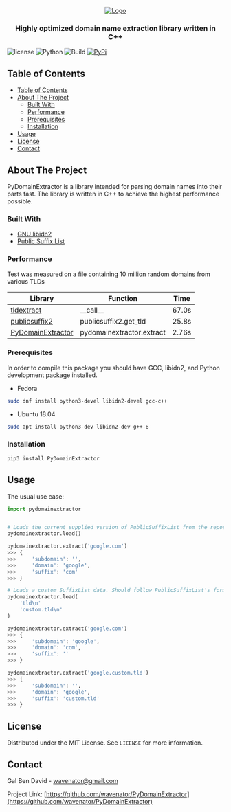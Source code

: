 <p align="center">
    <a href="https://github.com/wavenator/PyDomainExtractor">
        <img src="https://raw.githubusercontent.com/wavenator/PyDomainExtractor/master/images/logo.png" alt="Logo">
    </a>
    <h3 align="center">
        Highly optimized domain name extraction library written in C++
    </h3>
</p>

![license](https://img.shields.io/badge/MIT-License-blue)
![Python](https://img.shields.io/badge/Python-3.6%20%7C%203.7%20%7C%203.8-blue)
![Build](https://github.com/wavenator/PyDomainExtractor/workflows/Build/badge.svg)
[![PyPi](https://img.shields.io/pypi/v/PyDomainExtractor.svg)](https://pypi.org/project/PyDomainExtractor/)

## Table of Contents

- [Table of Contents](#table-of-contents)
- [About The Project](#about-the-project)
  - [Built With](#built-with)
  - [Performance](#performance)
  - [Prerequisites](#prerequisites)
  - [Installation](#installation)
- [Usage](#usage)
- [License](#license)
- [Contact](#contact)


## About The Project

PyDomainExtractor is a library intended for parsing domain names into their parts fast. The library is written in C++ to achieve the highest performance possible.


### Built With

* [GNU libidn2](https://www.gnu.org/software/libidn/#libidn2)
* [Public Suffix List](https://publicsuffix.org/)


### Performance

Test was measured on a file containing 10 million random domains from various TLDs

| Library  | Function | Time |
| ------------- | ------------- | ------------- |
| [tldextract](https://github.com/john-kurkowski/tldextract) | \_\_call\_\_ | 67.0s |
| [publicsuffix2](https://github.com/nexb/python-publicsuffix2) | publicsuffix2.get_tld | 25.8s |
| [PyDomainExtractor](https://github.com/wavenator/PyDomainExtractor) | pydomainextractor.extract | 2.76s |

### Prerequisites

In order to compile this package you should have GCC, libidn2, and Python development package installed.
* Fedora
```sh
sudo dnf install python3-devel libidn2-devel gcc-c++
```
* Ubuntu 18.04
```sh
sudo apt install python3-dev libidn2-dev g++-8
```

### Installation

```sh
pip3 install PyDomainExtractor
```



## Usage

The usual use case:
```python
import pydomainextractor


# Loads the current supplied version of PublicSuffixList from the repository. Does not download any data.
pydomainextractor.load()

pydomainextractor.extract('google.com')
>>> {
>>>     'subdomain': '',
>>>     'domain': 'google',
>>>     'suffix': 'com'
>>> }

# Loads a custom SuffixList data. Should follow PublicSuffixList's format.
pydomainextractor.load(
    'tld\n'
    'custom.tld\n'
)

pydomainextractor.extract('google.com')
>>> {
>>>     'subdomain': 'google',
>>>     'domain': 'com',
>>>     'suffix': ''
>>> }

pydomainextractor.extract('google.custom.tld')
>>> {
>>>     'subdomain': '',
>>>     'domain': 'google',
>>>     'suffix': 'custom.tld'
>>> }
```



## License

Distributed under the MIT License. See `LICENSE` for more information.


## Contact

Gal Ben David - wavenator@gmail.com

Project Link: [https://github.com/wavenator/PyDomainExtractor](https://github.com/wavenator/PyDomainExtractor)




[license-shield]: https://img.shields.io/github/license/othneildrew/Best-README-Template.svg?style=flat-square
